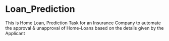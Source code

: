 # Loan_Prediction
This is Home Loan, Prediction Task for an Insurance Company to automate the approval & unapproval of Home-Loans
based on the details given by the Applicant
